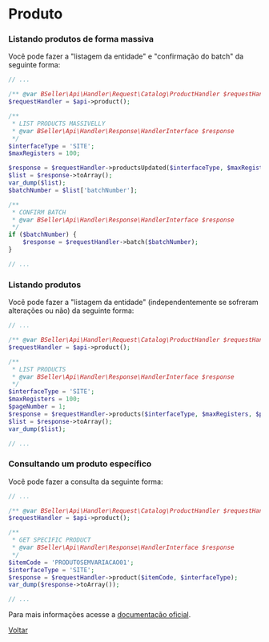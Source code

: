 # Produto

### Listando produtos de forma massiva

Você pode fazer a "listagem da entidade" e "confirmação do batch" da seguinte forma:

```php
// ...

/** @var BSeller\Api\Handler\Request\Catalog\ProductHandler $requestHandler */
$requestHandler = $api->product();

/**
 * LIST PRODUCTS MASSIVELLY
 * @var BSeller\Api\Handler\Response\HandlerInterface $response
 */
$interfaceType = 'SITE';
$maxRegisters = 100;

$response = $requestHandler->productsUpdated($interfaceType, $maxRegisters);
$list = $response->toArray();
var_dump($list);
$batchNumber = $list['batchNumber'];

/**
 * CONFIRM BATCH
 * @var BSeller\Api\Handler\Response\HandlerInterface $response
 */
if ($batchNumber) {
    $response = $requestHandler->batch($batchNumber);
}

// ...
```

### Listando produtos

Você pode fazer a "listagem da entidade" (independentemente se sofreram alterações ou não) da seguinte forma:

```php
// ...

/** @var BSeller\Api\Handler\Request\Catalog\ProductHandler $requestHandler */
$requestHandler = $api->product();

/**
 * LIST PRODUCTS
 * @var BSeller\Api\Handler\Response\HandlerInterface $response
 */
$interfaceType = 'SITE';
$maxRegisters = 100;
$pageNumber = 1;
$response = $requestHandler->products($interfaceType, $maxRegisters, $pageNumber);
$list = $response->toArray();
var_dump($list);

// ...
```

### Consultando um produto específico

Você pode fazer a consulta da seguinte forma:

```php
// ...

/** @var BSeller\Api\Handler\Request\Catalog\ProductHandler $requestHandler */
$requestHandler = $api->product();

/**
 * GET SPECIFIC PRODUCT
 * @var BSeller\Api\Handler\Response\HandlerInterface $response
 */
$itemCode = 'PRODUTOSEMVARIACAO01';
$interfaceType = 'SITE';
$response = $requestHandler->product($itemCode, $interfaceType);
var_dump($response->toArray());

// ...
```

Para mais informações acesse a [documentação oficial](http://back.bseller.com.br/api/swagger-ui.html).

[Voltar](../../README.md)